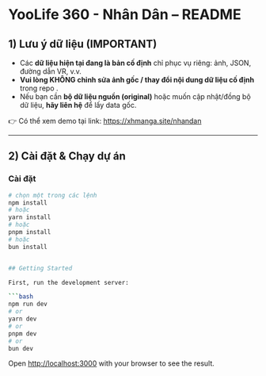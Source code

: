 # YooLife 360 - Nhân Dân – README

## 1) Lưu ý dữ liệu (IMPORTANT)

- Các **dữ liệu hiện tại đang là bản cố định** chỉ phục vụ riêng: ảnh, JSON, đường dẫn VR, v.v.
- **Vui lòng KHÔNG chỉnh sửa ảnh gốc / thay đổi nội dung dữ liệu cố định** trong repo .
- Nếu bạn cần **bộ dữ liệu nguồn (original)** hoặc muốn cập nhật/đồng bộ dữ liệu, **hãy liên hệ** để lấy data gốc.

👉 Có thể xem demo tại link: https://xhmanga.site/nhandan

---

## 2) Cài đặt & Chạy dự án

### Cài đặt

````bash
# chọn một trong các lệnh
npm install
# hoặc
yarn install
# hoặc
pnpm install
# hoặc
bun install


## Getting Started

First, run the development server:

```bash
npm run dev
# or
yarn dev
# or
pnpm dev
# or
bun dev
````

Open [http://localhost:3000](http://localhost:3000) with your browser to see the result.
